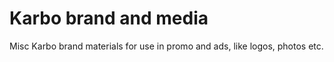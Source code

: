 # Karbo brand and media

Misc Karbo brand materials for use in promo and ads, like logos, photos etc.
